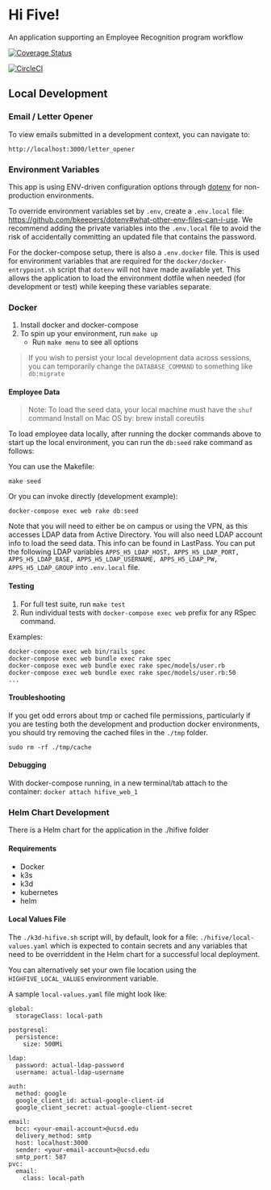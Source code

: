 # Hi Five!
An application supporting an Employee Recognition program workflow

[![Coverage Status](https://coveralls.io/repos/github/ucsdlib/hifive/badge.svg)](https://coveralls.io/github/ucsdlib/hifive)

[![CircleCI](https://circleci.com/gh/ucsdlib/hifive/tree/master.svg?style=svg)](https://circleci.com/gh/ucsdlib/hifive/tree/master)


## Local Development
### Email / Letter Opener
To view emails submitted in a development context, you can navigate to:
```
http://localhost:3000/letter_opener
```

### Environment Variables
This app is using ENV-driven configuration options through
[dotenv](https://github.com/bkeepers/dotenv) for non-production environments.

To override environment variables set by `.env`, create a `.env.local` file: <https://github.com/bkeepers/dotenv#what-other-env-files-can-i-use>.  We recommend adding the private variables into the `.env.local` file to avoid the risk of accidentally committing an updated file that contains the password.

For the docker-compose setup, there is also a `.env.docker` file. This is used
for environment variables that are required for the
`docker/docker-entrypoint.sh` script that `dotenv` will not have made available
yet. This allows the application to load the environment dotfile when needed
(for development or test) while keeping these variables separate.

### Docker
1. Install docker and docker-compose
1. To spin up your environment, run `make up`
    - Run `make menu` to see all options

> If you wish to persist your local development data across sessions, you can
temporarily change the `DATABASE_COMMAND` to something like `db:migrate`

#### Employee Data

> Note: To load the seed data, your local machine must have the `shuf` command
> Install on Mac OS by: brew install coreutils

To load employee data locally, after running the docker commands above to start
up the local environment, you can run the `db:seed` rake command as follows:

You can use the Makefile:

`make seed`

Or you can invoke directly (development example):

`docker-compose exec web rake db:seed`

Note that you will need to either be on campus or using the VPN, as this
accesses LDAP data from Active Directory. You will also need LDAP account info to load the seed data.  This info can be found in LastPass. You can put the following LDAP variables  `APPS_H5_LDAP_HOST, APPS_H5_LDAP_PORT, APPS_H5_LDAP_BASE, APPS_H5_LDAP_USERNAME, APPS_H5_LDAP_PW, APPS_H5_LDAP_GROUP` into `.env.local` file.

#### Testing
1. For full test suite, run `make test`
1. Run individual tests with `docker-compose exec web` prefix for any RSpec command.

Examples:
```
docker-compose exec web bin/rails spec
docker-compose exec web bundle exec rake spec
docker-compose exec web bundle exec rake spec/models/user.rb
docker-compose exec web bundle exec rake spec/models/user.rb:50
...
```

#### Troubleshooting
If you get odd errors about tmp or cached file permissions, particularly if you
are testing both the development and production docker environments, you should
try removing the cached files in the `./tmp` folder.

`sudo rm -rf ./tmp/cache`

#### Debugging
With docker-compose running, in a new terminal/tab attach to the container:
`docker attach hifive_web_1`

### Helm Chart Development
There is a Helm chart for the application in the ./hifive folder

#### Requirements
- Docker
- k3s
- k3d
- kubernetes
- helm

#### Local Values File
The `./k3d-hifive.sh` script will, by default, look for a file: `./hifive/local-values.yaml` which is expected to contain secrets and any variables that need to be overriddent in the Helm chart for a successful local deployment.

You can alternatively set your own file location using the
`HIGHFIVE_LOCAL_VALUES` environment variable.

A sample `local-values.yaml` file might look like:

```
global:
  storageClass: local-path

postgresql:
  persistence:
    size: 500Mi

ldap:
  password: actual-ldap-password
  username: actual-ldap-username

auth:
  method: google
  google_client_id: actual-google-client-id
  google_client_secret: actual-google-client-secret

email:
  bcc: <your-email-account>@ucsd.edu
  delivery_method: smtp
  host: localhost:3000
  sender: <your-email-account>@ucsd.edu
  smtp_port: 587
pvc:
  email:
    class: local-path
```
